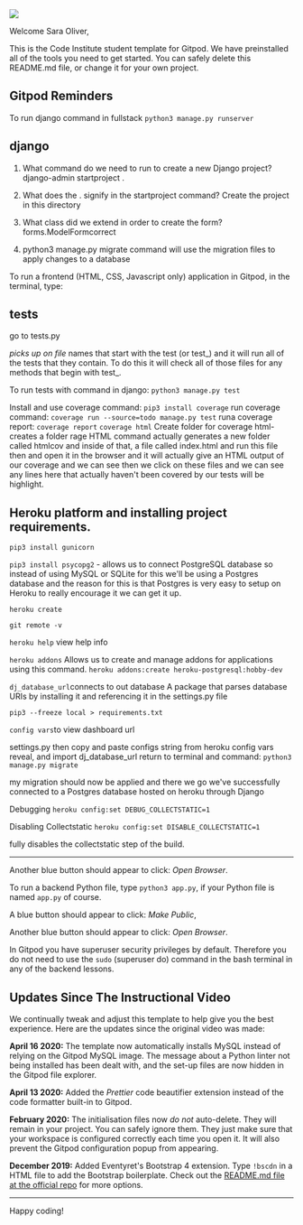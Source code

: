 <img src="https://codeinstitute.s3.amazonaws.com/fullstack/ci_logo_small.png" style="margin: 0;">

Welcome Sara Oliver,

This is the Code Institute student template for Gitpod. We have preinstalled all of the tools you need to get started. You can safely delete this README.md file, or change it for your own project.

## Gitpod Reminders

To run django command in fullstack 
`python3 manage.py runserver`

## django
1.  What command do we need to run to create a new Django project?
django-admin startproject .

1.  What does the . signify in the startproject command?
Create the project in this directory  

1.  What class did we extend in order to create the form?
forms.ModelFormcorrect

1.  python3 manage.py migrate command will
use the migration files to apply changes to a database

To run a frontend (HTML, CSS, Javascript only) application in Gitpod, in the terminal, type:

## tests
go to tests.py

*picks up on file*
    names that start with the test (or test_) and
    it will run all of the tests that they contain.
    To do this
    it will check all of those files for any methods that begin with
    test_. 

To run tests with command in django:
`python3 manage.py test`

Install and use coverage command:
`pip3 install coverage` 
run coverage command:
`coverage run --source=todo manage.py test`
runa coverage report:
`coverage report`
`coverage html`
Create folder for coverage html-creates a folder 
rage HTML command actually generates a new folder
called htmlcov and inside of that, a file called
index.html and run this file then and open it in the browser and it
will actually give an HTML output of our coverage and we can see then
we click on these files and we can see any lines here that actually haven't been
covered by our tests will be highlight.

## Heroku platform and installing project requirements. 
`pip3 install gunicorn`
 
`pip3 install psycopg2`  - allows us to connect PostgreSQL database so instead of using MySQL or SQLite for this we'll be
using a Postgres database and the reason for this is that Postgres is very
easy to setup on Heroku to really encourage it we can get it up.

`heroku create`

`git remote -v`

`heroku help` view help info

`heroku addons` Allows us to create and manage addons for applications using this command.
`heroku addons:create heroku-postgresql:hobby-dev`

`dj_database_url`connects to out database A package that parses database URIs
by installing it and referencing it in the settings.py file

`pip3 --freeze local > requirements.txt`

`config vars`to view dashboard url

settings.py then copy and paste configs string from heroku config vars reveal, and import dj_database_url
return to terminal and command:
`python3 manage.py migrate`

my migration should now be applied and there we go we've successfully connected
to a Postgres database hosted on heroku
through Django

Debugging
`heroku config:set DEBUG_COLLECTSTATIC=1`

Disabling Collectstatic
`heroku config:set DISABLE_COLLECTSTATIC=1`

fully disables the collectstatic step of the build.

----

Another blue button should appear to click: *Open Browser*.

To run a backend Python file, type `python3 app.py`, if your Python file is named `app.py` of course.

A blue button should appear to click: *Make Public*,

Another blue button should appear to click: *Open Browser*.

In Gitpod you have superuser security privileges by default. Therefore you do not need to use the `sudo` (superuser do) command in the bash terminal in any of the backend lessons.

## Updates Since The Instructional Video

We continually tweak and adjust this template to help give you the best experience. Here are the updates since the original video was made:

**April 16 2020:** The template now automatically installs MySQL instead of relying on the Gitpod MySQL image. The message about a Python linter not being installed has been dealt with, and the set-up files are now hidden in the Gitpod file explorer.

**April 13 2020:** Added the _Prettier_ code beautifier extension instead of the code formatter built-in to Gitpod.

**February 2020:** The initialisation files now _do not_ auto-delete. They will remain in your project. You can safely ignore them. They just make sure that your workspace is configured correctly each time you open it. It will also prevent the Gitpod configuration popup from appearing.

**December 2019:** Added Eventyret's Bootstrap 4 extension. Type `!bscdn` in a HTML file to add the Bootstrap boilerplate. Check out the <a href="https://github.com/Eventyret/vscode-bcdn" target="_blank">README.md file at the official repo</a> for more options.

--------

Happy coding!

